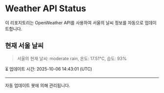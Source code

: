 
# Weather API Status

이 리포지토리는 OpenWeather API를 사용하여 서울의 날씨 정보를 자동으로 업데이트합니다.

## 현재 서울 날씨
> 서울의 현재 날씨: moderate rain, 온도: 17.51°C, 습도: 93%

⏳ 업데이트 시간: 2025-10-06 14:43:01 (UTC)

---
자동 업데이트 봇에 의해 관리됩니다.
